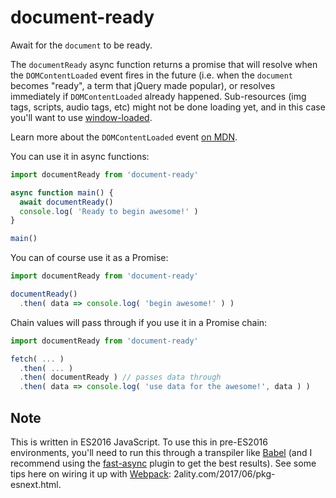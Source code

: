 
document-ready
==============

Await for the `document` to be ready.

The `documentReady` async function returns a promise that will resolve when the
`DOMContentLoaded` event fires in the future (i.e. when the `document` becomes
"ready", a term that jQuery made popular), or resolves immediately if
`DOMContentLoaded` already happened. Sub-resources (img tags, scripts, audio
tags, etc) might not be done loading yet, and in this case you'll want to use
[window-loaded](https://github.com/awaitbox/window-loaded).

Learn more about the `DOMContentLoaded` event [on
MDN](https://developer.mozilla.org/en-US/docs/Web/Events/DOMContentLoaded).

You can use it in async functions:

```js
import documentReady from 'document-ready'

async function main() {
  await documentReady()
  console.log( 'Ready to begin awesome!' )
}

main()
```

You can of course use it as a Promise:

```js
import documentReady from 'document-ready'

documentReady()
  .then( data => console.log( 'begin awesome!' ) )
```

Chain values will pass through if you use it in a Promise chain:

```js
import documentReady from 'document-ready'

fetch( ... )
  .then( ... )
  .then( documentReady ) // passes data through
  .then( data => console.log( 'use data for the awesome!', data ) )
```

Note
----

This is written in ES2016 JavaScript. To use this in pre-ES2016 environments,
you'll need to run this through a transpiler like [Babel](http://babeljs.io)
(and I recommend using the
[fast-async](https://github.com/MatAtBread/fast-async) plugin to get the best
results). See some tips here on wiring it up with
[Webpack](https://webpack.js.org): 2ality.com/2017/06/pkg-esnext.html.
